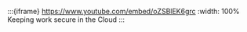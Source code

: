 :::{iframe} https://www.youtube.com/embed/oZSBlEK6grc
:width: 100%
Keeping work secure in the Cloud
:::
